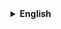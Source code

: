 <details>
  <summary style="cursor: pointer;"><b>English</b></summary>

Deploying a Spring Boot application directly from GitHub to Digital Ocean without using Droplets is possible with the DigitalOcean App Platform. This platform allows you to deploy applications directly from your GitHub repository, automatically managing infrastructure, scaling, and monitoring. Here's how you can do it:

### Step 1: Prepare your Spring Boot application
1. **Make sure your application is running locally.** Check that all dependencies are specified correctly in `pom.xml` or `build.gradle`.
2. **Create a `Dockerfile` for your application.**

Example file:
```txt
FROM docker.io/maven:3.9.6-eclipse-temurin-21-alpine AS build
COPY . /home/src WORKDIR /home/src RUN mvn clean package -DskipTests FROM openjdk:21-slim EXPOSE 8080 RUN mkdir /app COPY --from=build /home/src/target/*.jar /app/project.jar ENTRYPOINT ["java", "-jar", "/app/project.jar"] ``` **Add. Place the `Dockerfile` at the root of your project. Make sure your Java version matches the one specified in the file.**

4. **Upload your project to GitHub if it is not there already.**

### Step 2: Create a new application on the DigitalOcean App Platform
1. **Log in to your Digital Ocean account and navigate to the "Apps" section of the dashboard.**
2. **Click "Create App".**
3. **Select the source of your code:**
- Link your GitHub account to Digital Ocean if you have not already done so.
- Select the repository you want to use.
- Select the branch you want to automatically deploy to.

4. **Configure your application:**
- DigitalOcean will automatically detect that your project is based on Spring Boot and suggest deployment options accordingly.
- You can configure environment variables, resources (like adding a database), and other options through the web interface.

5. **Start the deployment process.**
DigitalOcean will build and deploy your application, and then provide a URL where your application will be accessible.

### Step 3: Monitor and manage your application
- **Monitoring:** App Platform provides monitoring tools such as logs, metrics, and alerts.
- **Updates:** You can set up automatic deployments when pushing to a selected branch of your GitHub repository.

This method allows you to quickly and with minimal effort deploy a Spring Boot application, making it ideal for simple applications and projects that require frequent updates without the need for deep server infrastructure setup.

</details>

<hr>

<details style="padding-top: 18px">
  <summary style="cursor: pointer;"><b>На русском</b></summary>

# Lesson 17

Развертывание приложения Spring Boot напрямую из GitHub на Digital Ocean без использования Droplets можно выполнить с помощью платформы DigitalOcean App Platform. Эта платформа позволяет развертывать приложения непосредственно из вашего репозитория на GitHub, автоматически управляя инфраструктурой, масштабированием и мониторингом. Вот как вы можете это сделать:

### Шаг 1: Подготовка вашего приложения Spring Boot
1. **Убедитесь, что ваше приложение работает локально.** Проверьте, что все зависимости указаны корректно в `pom.xml` или `build.gradle`.
2. **Создайте файл `Dockerfile` для вашего приложения.**

   Пример файла:
   ```txt
   FROM docker.io/maven:3.9.6-eclipse-temurin-21-alpine AS build
   COPY . /home/src
   WORKDIR /home/src
   RUN mvn clean package -DskipTests

   FROM openjdk:21-slim
   EXPOSE 8080

   RUN mkdir /app
   COPY --from=build /home/src/target/*.jar /app/project.jar

   ENTRYPOINT ["java", "-jar", "/app/project.jar"]
   ```
3. **Добавьте `Dockerfile` в корень вашего проекта. Убедитесь что ваша версия Java совпадает с указанной в файле.**

4. **Загрузите ваш проект на GitHub, если он еще не там.**

### Шаг 2: Создание нового приложения на DigitalOcean App Platform
1. **Войдите в свой аккаунт на Digital Ocean и перейдите в раздел "Apps" в панели управления.**
2. **Нажмите "Create App".**
3. **Выберите источник вашего кода:**
    - Свяжите ваш аккаунт GitHub с Digital Ocean, если это еще не сделано.
    - Выберите репозиторий, который вы хотите использовать.
    - Выберите ветку, которую вы хотите автоматически развертывать.

4. **Настройте ваше приложение:**
    - DigitalOcean автоматически определит, что ваш проект основан на Spring Boot, и предложит соответствующие параметры развертывания.
    - Вы можете настроить переменные окружения, ресурсы (например, добавить базу данных) и другие параметры через веб-интерфейс.

5. **Запустите процесс развертывания.**
   DigitalOcean проведет сборку и развертывание вашего приложения, после чего выдаст URL, по которому будет доступно ваше приложение.

### Шаг 3: Мониторинг и управление приложением
- **Мониторинг:** App Platform предоставляет инструменты для мониторинга, такие как логи, метрики и алерты.
- **Обновления:** Вы можете настроить автоматические развертывания при пуше в выбранную ветку вашего GitHub репозитория.

Этот метод позволяет быстро и с минимальными усилиями развернуть приложение Spring Boot, делая его идеальным для простых приложений и проектов, требующих частых обновлений без необходимости глубокой настройки серверной инфраструктуры.


</details>